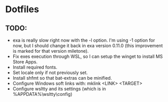 # Dotfiles

## TODO:

- exa is really slow right now with the -l option. I'm using -1 option for now, but I should change it back in exa version 0.11.0 (this improvement is marked for that version miletone).
- Fix exes execution through WSL, so I can setup the winget to install MS Store Apps.
- Install required fonts.
- Set locale only if not previously set.
- Install shfmt so that bat-extras can be minified.
- Configure Windows soft links with: mklink \<LINK\> \<TARGET\>
- Configure wsltty and its settings (which is in %APPDATA%\wsltty\config)
